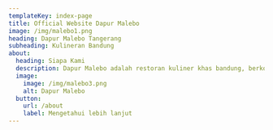 ```yaml
---
templateKey: index-page
title: Official Website Dapur Malebo
image: /img/malebo1.png
heading: Dapur Malebo Tangerang
subheading: Kulineran Bandung 
about:
  heading: Siapa Kami
  description: Dapur Malebo adalah restoran kuliner khas bandung, berkomitmen menyajikan hidangan lezat dengan cita rasa autentik, kualitas terbaik, dan pelayanan hangat. Kami mengambil peran dalam memperkaya khasanah kuliner lokal sekaligus mendorong kemajuan industri makanan di kota Bandung
  image:
    image: /img/malebo3.png
    alt: Dapur Malebo
  button:
    url: /about
    label: Mengetahui lebih lanjut
---
```

